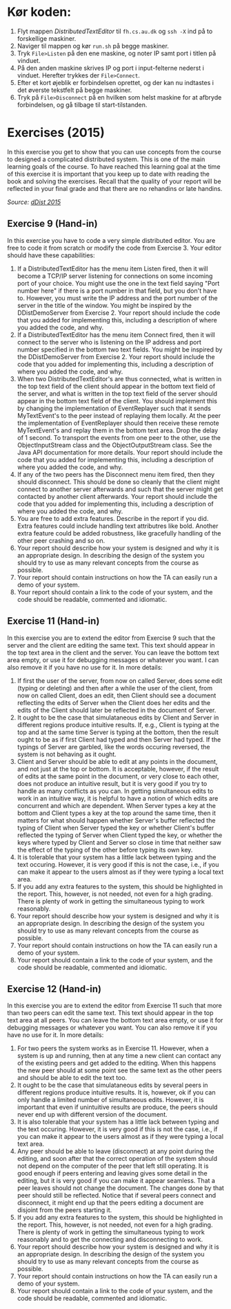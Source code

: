 # Kør koden:
1. Flyt mappen *DistributedTextEditor* til `fh.cs.au.dk` og `ssh -X` ind på to forskellige maskiner.
2. Naviger til mappen og kør `run.sh` på begge maskiner.
3. Tryk `File>Listen` på den ene maskine, og noter IP samt port i titlen på vinduet.
4. På den anden maskine skrives IP og port i input-felterne nederst i vinduet. Herefter trykkes der `File>Connect`.
5. Efter et kort øjeblik er forbindelsen oprettet, og der kan nu indtastes i det øverste tekstfelt på begge maskiner.
6. Tryk på `File>Disconnect` på en hvilken som helst maskine for at afbryde forbindelsen, og gå tilbage til start-tilstanden.

# Exercises (2015)
In this exercise you get to show that you can use concepts from the course to designed a complicated distributed system. This is one of the main learning goals of the course. To have reached this learning goal at the time of this exercise it is important that you keep up to date with reading the book and solving the exercises. Recall that the quality of your report will be reflected in your final grade and that there are no rehandins or late handins.

*Source: [dDist 2015](https://bb.au.dk/webapps/blackboard/execute/content/blankPage?cmd=view&content_id=_271630_1&course_id=_33604_1&mode=reset)*

## Exercise 9 (Hand-in)
In this exercise you have to code a very simple distributed editor. You are free to code it from scratch or modify the code from Exercise 3. Your editor should have these capabilities:

1. If a DistributedTextEditor has the menu item Listen fired, then it will become a TCP/IP server listening for connections on some incoming port of your choice. You might use the one in the text field saying "Port number here" if there is a port number in that field, but you don't have to. However, you must write the IP address and the port number of the server in the title of the window. You might be inspired by the DDistDemoServer from Exercise 2. Your report should include the code that you added for implementing this, including a description of where you added the code, and why.
2. If a DistributedTextEditor has the menu item Connect fired, then it will connect to the server who is listening on the IP address and port number specified in the bottom two text fields. You might be inspired by the DDistDemoServer from Exercise 2. Your report should include the code that you added for implementing this, including a description of where you added the code, and why.
3. When two DistributedTextEditor's are thus connected, what is written in the top text field of the client should appear in the bottom text field of the server, and what is written in the top text field of the server should appear in the bottom text field of the client. You should implement this by changing the implementation of EventReplayer such that it sends MyTextEvent's to the peer instead of replaying them locally. At the peer the implementation of EventReplayer should then receive these remote MyTextEvent's and replay them in the bottom text area. Drop the delay of 1 second. To transport the events from one peer to the other, use the ObjectInputStream class and the ObjectOutputStream class. See the Java API documentation for more details. Your report should include the code that you added for implementing this, including a description of where you added the code, and why.
4. If any of the two peers has the Disconnect menu item fired, then they should disconnect. This should be done so cleanly that the client might connect to another server afterwards and such that the server might get contacted by another client afterwards. Your report should include the code that you added for implementing this, including a description of where you added the code, and why.
5. You are free to add extra features. Describe in the report if you did. Extra features could include handling text attributres like bold. Another extra feature could be added robustness, like gracefully handling of the other peer crashing and so on. 
6. Your report should describe how your system is designed and why it is an appropriate design. In describing the design of the system you should try to use as many relevant concepts from the course as possible.
7. Your report should contain instructions on how the TA can easily run a demo of your system.
8. Your report should contain a link to the code of your system, and the code should be readable, commented and idiomatic.

## Exercise 11 (Hand-in)
In this exercise you are to extend the editor from Exercise 9 such that the server and the client are editing the same text. This text should appear in the top text area in the client and the server. You can leave the bottom text area empty, or use it for debugging messages or whatever you want. I can also remove it if you have no use for it. In more details:

1. If first the user of the server, from now on called Server, does some edit (typing or deleting) and then after a while the user of the client, from now on called Client, does an edit, then Client should see a document reflecting the edits of Server when the Client does her edits and the edits of the Client should later be reflected in the document of Server.
2. It ought to be the case that simulataneous edits by Client and Server in different regions produce intuitive results. If, e.g., Client is typing at the top and at the same time Server is typing at the bottom, then the result ought to be as if first Client had typed and then Server had typed. If the typings of Server are garbled, like the words occuring reversed, the system is not behaving as it ought.
3. Client and Server should be able to edit at any points in the document, and not just at the top or bottom. It is acceptable, however, if the result of edits at the same point in the document, or very close to each other, does not produce an intuitive result, but it is very good if you try to handle as many conflicts as you can. In getting simultaneous edits to work in an intuitive way, it is helpful to have a notion of which edits are concurrent and which are dependent. When Server types a key at the bottom and Client types a key at the top around the same time, then it matters for what should happen whether Server's buffer reflected the typing of Client when Server typed the key or whether Client's buffer reflected the typing of Server when Client typed the key, or whether the keys where typed by Client and Server so close in time that neither saw the effect of the typing of the other before typing its own key.
4. It is tolerable that your system has a little lack between typing and the text occuring. However, it is very good if this is not the case, i.e., if you can make it appear to the users almost as if they were typing a local text area.
5. If you add any extra features to the system, this should be highlighted in the report. This, however, is not needed, not even for a high grading. There is plenty of work in getting the simultaneous typing to work reasonably.
6. Your report should describe how your system is designed and why it is an appropriate design. In describing the design of the system you should try to use as many relevant concepts from the course as possible.
7. Your report should contain instructions on how the TA can easily run a demo of your system.
8. Your report should contain a link to the code of your system, and the code should be readable, commented and idiomatic.

## Exercise 12 (Hand-in)
In this exercise you are to extend the editor from Exercise 11 such that more than two peers can edit the same text. This text should appear in the top text area at all peers. You can leave the bottom text area empty, or use it for debugging messages or whatever you want. You can also remove it if you have no use for it. In more details:

1. For two peers the system works as in Exercise 11. However, when a system is up and running, then at any time a new client can contact any of the existing peers and get added to the editing. When this happens the new peer should at some point see the same text as the other peers and should be able to edit the text too.
2. It ought to be the case that simulataneous edits by several peers in different regions produce intuitive results. It is, however, ok if you can only handle a limited number of simultaneous edits. However, it is important that even if unintuitive results are produce, the peers should never end up with different version of the document.
3. It is also tolerable that your system has a little lack between typing and the text occuring. However, it is very good if this is not the case, i.e., if you can make it appear to the users almost as if they were typing a local text area.
4. Any peer should be able to leave (disconnect) at any point during the editing, and soon after that the correct operation of the system should not depend on the computer of the peer that left still operating. It is good enough if peers entering and leaving gives some detail in the editing, but it is very good if you can make it appear seamless. That a peer leaves should not change the document. The changes done by that peer should still be reflected. Notice that if several peers connect and disconnect, it might end up that the peers editing a document are disjoint from the peers starting it.
5. If you add any extra features to the system, this should be highlighted in the report. This, however, is not needed, not even for a high grading. There is plenty of work in getting the simultaneous typing to work reasonably and to get the connecting and disconnecting to work.
6. Your report should describe how your system is designed and why it is an appropriate design. In describing the design of the system you should try to use as many relevant concepts from the course as possible.
7. Your report should contain instructions on how the TA can easily run a demo of your system.
8. Your report should contain a link to the code of your system, and the code should be readable, commented and idiomatic.